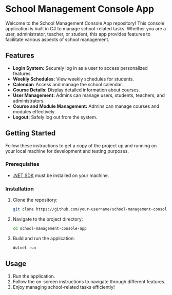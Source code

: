 # School Management Console App

Welcome to the School Management Console App repository! This console application is built in C# to manage school-related tasks. Whether you are a user, administrator, teacher, or student, this app provides features to facilitate various aspects of school management.

## Features

- **Login System:** Securely log in as a user to access personalized features.
- **Weekly Schedules:** View weekly schedules for students.
- **Calendar:** Access and manage the school calendar.
- **Course Details:** Display detailed information about courses.
- **User Management:** Admins can manage users, students, teachers, and administrators.
- **Course and Module Management:** Admins can manage courses and modules effectively.
- **Logout:** Safely log out from the system.

## Getting Started

Follow these instructions to get a copy of the project up and running on your local machine for development and testing purposes.

### Prerequisites

- [.NET SDK](https://dotnet.microsoft.com/download) must be installed on your machine.

### Installation

1. Clone the repository:

    ```bash
    git clone https://github.com/your-username/school-management-console-app.git
    ```

2. Navigate to the project directory:

    ```bash
    cd school-management-console-app
    ```

3. Build and run the application:

    ```bash
    dotnet run
    ```

## Usage

1. Run the application.
2. Follow the on-screen instructions to navigate through different features.
3. Enjoy managing school-related tasks efficiently!
